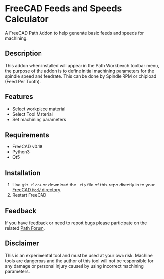 # FreeCAD Feeds and Speeds Calculator
A FreeCAD Path Addon to help generate basic feeds and speeds for machining.  

## Description
This addon when installed will appear in the Path Workbench toolbar menu, the purpose of the addon is to define initial machining parameters
for the spindle speed and feedrate. This can be done by Spindle RPM or chipload (Feed Per Tooth).

## Features
* Select workpiece material
* Select Tool Material
* Set machining parameters

## Requirements
* FreeCAD v0.19  
* Python3  
* Qt5

## Installation
1. Use `git clone` or download the `.zip` file of this repo directly in to your [FreeCAD `Mod/` directory](https://www.freecadweb.org/wiki/Installing_more_workbenches).  
2. Restart FreeCAD 

## Feedback  
If you have feedback or need to report bugs please participate on the related [Path Forum](https://forum.freecadweb.org/viewforum.php?f=15). 

## Disclaimer
This is an experimental tool and must be used at your own risk. Machine tools are dangerous and the author of this tool will not be responsible for any 
damage or personal injury caused by using incorrect machining parameters.
